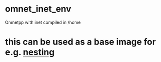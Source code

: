 # omnet\_inet\_env

Omnetpp with inet compiled in /home

# this can be used as a base image for e.g. [nesting](https://gitlab.com/ipvs/nesting)
